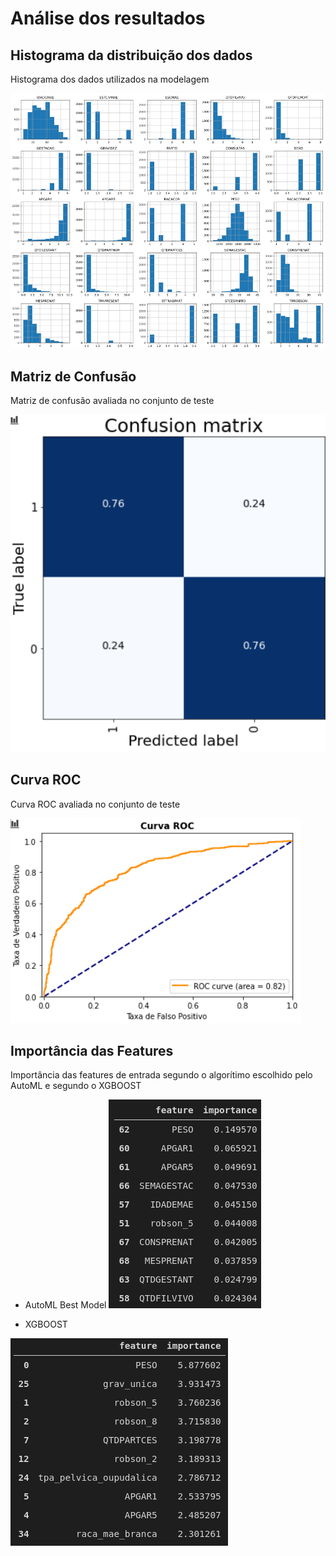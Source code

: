 # Análise dos resultados

## Histograma da distribuição dos dados
Histograma dos dados utilizados na modelagem

![data_histograms](../../assets/figures/microcefalia/data_histograms.png)

## Matriz de Confusão
Matriz de confusão avaliada no conjunto de teste

![matriz_confusao](../../assets/figures/microcefalia/matriz_confusao.png)

## Curva ROC
Curva ROC avaliada no conjunto de teste

![roc_curve](../../assets/figures/microcefalia/roc_curve.png)

## Importância das Features
Importância das features de entrada segundo o algorítimo escolhido pelo AutoML e segundo o XGBOOST

* AutoML Best Model
![feature_importance_automl](../../assets/figures/microcefalia/feature_importance_automl.png)

* XGBOOST

![feature_importance_automl](../../assets/figures/microcefalia/feature_importance_xgboost.png)